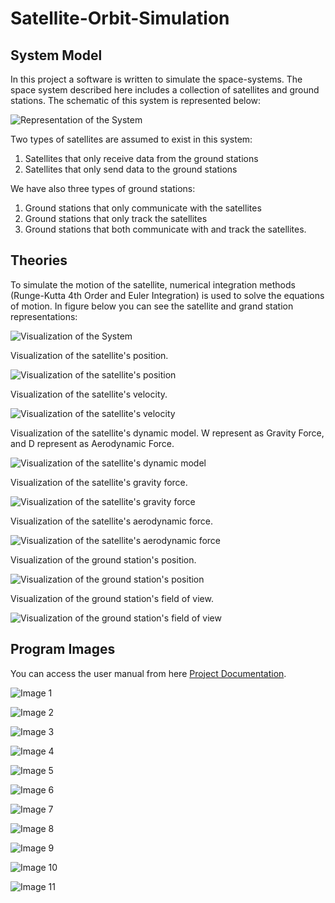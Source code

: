 # Satellite-Orbit-Simulation
## System Model
In this project a software is written to simulate the space-systems. The space system described here includes a collection of satellites and ground stations. The schematic of this system is represented below:

![Representation of the System](https://github.com/hamdyekiz/SatelliteOrbitSimulation/blob/main/Project%20Documentations/Images/Picture21.png)

Two types of satellites are assumed to exist in this system: 
1)	Satellites that only receive data from the ground stations 
2)	Satellites that only send data to the ground stations
   
We have also three types of ground stations: 
1)	Ground stations that only communicate with the satellites 
2)	Ground stations that only track the satellites 
3)	Ground stations that both communicate with and track the satellites.

## Theories
To simulate the motion of the satellite, numerical integration methods (Runge-Kutta 4th Order and Euler Integration) is used to solve the equations of motion. In figure below you can see the satellite and grand station representations:

![Visualization of the System](https://github.com/hamdyekiz/SatelliteOrbitSimulation/blob/main/Project%20Documentations/Images/satellite%20ground%20station.png)

Visualization of the satellite's position.

![Visualization of the satellite's position](https://github.com/hamdyekiz/SatelliteOrbitSimulation/blob/main/Project%20Documentations/Images/visualization%20of%20the%20satellite%20position.png)

Visualization of the satellite's velocity.

![Visualization of the satellite's velocity](https://github.com/hamdyekiz/SatelliteOrbitSimulation/blob/main/Project%20Documentations/Images/visualization%20of%20the%20satellite%20velocity.png)

Visualization of the satellite's dynamic model. W represent as Gravity Force, and D represent as Aerodynamic Force.

![Visualization of the satellite's dynamic model](https://github.com/hamdyekiz/SatelliteOrbitSimulation/blob/main/Project%20Documentations/Images/dynamic%20model.png)

Visualization of the satellite's gravity force.

![Visualization of the satellite's gravity force](https://github.com/hamdyekiz/SatelliteOrbitSimulation/blob/main/Project%20Documentations/Images/visualization%20of%20the%20gravity%20force%20comp..png)

Visualization of the satellite's aerodynamic force.

![Visualization of the satellite's aerodynamic force](https://github.com/hamdyekiz/SatelliteOrbitSimulation/blob/main/Project%20Documentations/Images/visualization%20of%20the%20aerodynamic%20force%20comp..png)

Visualization of the ground station's position.

![Visualization of the ground station's position](https://github.com/hamdyekiz/SatelliteOrbitSimulation/blob/main/Project%20Documentations/Images/visualization%20of%20the%20ground%20station%20position.png)

Visualization of the ground station's field of view.

![Visualization of the ground station's field of view](https://github.com/hamdyekiz/SatelliteOrbitSimulation/blob/main/Project%20Documentations/Images/Visualization%20of%20the%20ground%20%20station's%20field%20of%20view%20angle.png)

## Program Images
You can access the user manual from here [Project Documentation](https://github.com/hamdyekiz/SatelliteOrbitSimulation/blob/main/Project%20Documentations/Project%20Documentation.pdf).

![Image 1](https://github.com/hamdyekiz/SatelliteOrbitSimulation/blob/main/Project%20Documentations/Images/program%201.png)

![Image 2](https://github.com/hamdyekiz/SatelliteOrbitSimulation/blob/main/Project%20Documentations/Images/program%202.png)

![Image 3](https://github.com/hamdyekiz/SatelliteOrbitSimulation/blob/main/Project%20Documentations/Images/program%203.png)

![Image 4](https://github.com/hamdyekiz/SatelliteOrbitSimulation/blob/main/Project%20Documentations/Images/program%204.png)

![Image 5](https://github.com/hamdyekiz/SatelliteOrbitSimulation/blob/main/Project%20Documentations/Images/program%205.png)

![Image 6](https://github.com/hamdyekiz/SatelliteOrbitSimulation/blob/main/Project%20Documentations/Images/program%206.png)

![Image 7](https://github.com/hamdyekiz/SatelliteOrbitSimulation/blob/main/Project%20Documentations/Images/program%207.png)

![Image 8](https://github.com/hamdyekiz/SatelliteOrbitSimulation/blob/main/Project%20Documentations/Images/program%209.png)

![Image 9](https://github.com/hamdyekiz/SatelliteOrbitSimulation/blob/main/Project%20Documentations/Images/program%2010.png)

![Image 10](https://github.com/hamdyekiz/SatelliteOrbitSimulation/blob/main/Project%20Documentations/Images/program%2011.png)

![Image 11](https://github.com/hamdyekiz/SatelliteOrbitSimulation/blob/main/Project%20Documentations/Images/program%2012.png)

